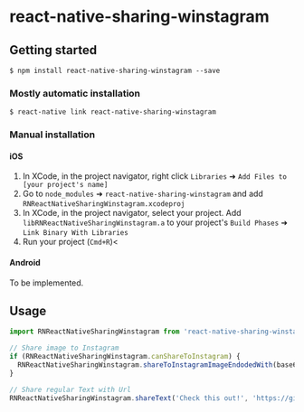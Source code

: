 
# react-native-sharing-winstagram

## Getting started

`$ npm install react-native-sharing-winstagram --save`

### Mostly automatic installation

`$ react-native link react-native-sharing-winstagram`

### Manual installation


#### iOS

1. In XCode, in the project navigator, right click `Libraries` ➜ `Add Files to [your project's name]`
2. Go to `node_modules` ➜ `react-native-sharing-winstagram` and add `RNReactNativeSharingWinstagram.xcodeproj`
3. In XCode, in the project navigator, select your project. Add `libRNReactNativeSharingWinstagram.a` to your project's `Build Phases` ➜ `Link Binary With Libraries`
4. Run your project (`Cmd+R`)<

#### Android

To be implemented.

## Usage
```javascript
import RNReactNativeSharingWinstagram from 'react-native-sharing-winstagram';

// Share image to Instagram
if (RNReactNativeSharingWinstagram.canShareToInstagram) {
  RNReactNativeSharingWinstagram.shareToInstagramImageEndodedWith(base64String);
}

// Share regular Text with Url
RNReactNativeSharingWinstagram.shareText('Check this out!', 'https://github.com/nascimentorafael/react-native-sharing-winstagram');
```
